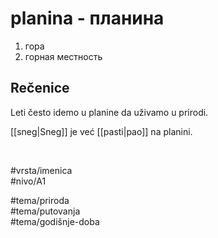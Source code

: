 # planina - планина

1. гора
2. горная местность

## Rečenice

Leti često idemo u planine da uživamo u prirodi.  

[[sneg|Sneg]] je već [[pasti|pao]] na planini.

<br>

#vrsta/imenica  
#nivo/A1  

#tema/priroda  
#tema/putovanja  
#tema/godišnje-doba  
